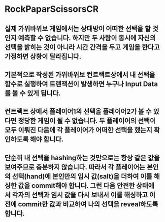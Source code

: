# RockPaparScissorsCR

##  실제 가위바위보 게임에서는 상대방이 어떠한 선택을 할 것인지 예측할 수 없습니다. 하지만 두 사람이 동시에 자신의 선택을 밝히는 것이 아니라 시간 간격을 두고 게임을 한다고 가정하면 상황이 달라집니다. 
##  기본적으로 작성된 가위바위보 컨트랙트상에서 내 선택을 함수로 실행하여 트랜잭션이 발생하면 누구나 Input Data를 볼 수 있게 됩니다. 
##  컨트랙트 상에서 플레이어1의 선택을 플레이어2가 볼 수 있다면 정당한 게임이 될 수 없습니다. 두 플레이어의 선택이 모두 이뤄진 다음에 각 플레이어가 어떠한 선택을 했는지 확인하도록 해야 합니다.
##  단순히 내 선택을 hashing하는 것만으로는 항상 같은 값을 보여주므로 충분하지 않습니다. 따라서 각 플레이어는 본인의 선택(hand)에 본인만의 임시 값(salt)을 더하여 이를 해싱한 값을 commit해야 합니다. 그런 다음 안전한 상태에서 각자의 선택과 임시 값을 다시 보내서 이를 해싱하고 이전에 commit한 값과 비교하여 나의 선택을 reveal하도록 합니다. 
